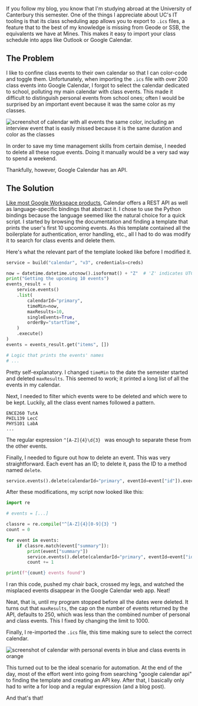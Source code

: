 If you follow my blog, you know that I'm studying abroad at the University of Canterbury this semester. One of the things I appreciate about UC's IT tooling is that its class scheduling app allows you to export to `.ics` files, a feature that to the best of my knowledge is missing from Geode or SSB, the equivalents we have at Mines. This makes it easy to import your class schedule into apps like Outlook or Google Calendar.

## The Problem

I like to confine class events to their own calendar so that I can color-code and toggle them. Unfortunately, when importing the `.ics` file with over 200 class events into Google Calendar, I forgot to select the calendar dedicated to school, polluting my main calendar with class events. This made it difficult to distinguish personal events from school ones; often I would be surprised by an important event because it was the same color as my classes.

![screenshot of calendar with all events the same color, including an interview event that is easily missed because it is the same duration and color as the classes](messed_up_calendar.png "How long does it take you to find when my interview is?")

In order to save my time management skills from certain demise, I needed to delete all these rogue events. Doing it manually would be a very sad way to spend a weekend.

Thankfully, however, Google Calendar has an API.

## The Solution
[Like most Google Workspace products](https://developers.google.com/workspace/explore?filter=), Calendar offers a REST API as well as language-specific bindings that abstract it. I chose to use the Python bindings because the language seemed like the natural choice for a quick script. I started by browsing the documentation and finding a template that prints the user's first 10 upcoming events. As this template contained all the boilerplate for authentication, error handling, etc., all I had to do was modify it to search for class events and delete them.

Here's what the relevant part of the template looked like before I modified it.
```py
service = build("calendar", "v3", credentials=creds)

now = datetime.datetime.utcnow().isoformat() + "Z"  # 'Z' indicates UTC time
print("Getting the upcoming 10 events")
events_result = (
    service.events()
    .list(
        calendarId="primary",
        timeMin=now,
        maxResults=10,
        singleEvents=True,
        orderBy="startTime",
    )
    .execute()
)
events = events_result.get("items", [])

# Logic that prints the events' names
# ...
```
Pretty self-explanatory. I changed `timeMin` to the date the semester started and deleted `maxResults`. This seemed to work; it printed a long list of all the events in my calendar.

Next, I needed to filter which events were to be deleted and which were to be kept. Luckily, all the class event names followed a pattern.
```
ENCE260 TutA
PHIL139 LecC
PHYS101 LabA
...
```
The regular expression `^[A-Z]{4}\d{3} `&nbsp;was enough to separate these from the other events.

Finally, I needed to figure out how to delete an event. This was very straightforward. Each event has an ID; to delete it, pass the ID to a method named `delete`.
```py
service.events().delete(calendarId="primary", eventId=event["id"]).execute()
```

After these modifications, my script now looked like this:
```py
import re

# events = [...]

classre = re.compile("^[A-Z]{4}[0-9]{3} ")
count = 0

for event in events:
    if classre.match(event["summary"]):
        print(event["summary"])
        service.events().delete(calendarId="primary", eventId=event["id"]).execute()
        count += 1

print(f"{count} events found")
```

I ran this code, pushed my chair back, crossed my legs, and watched the misplaced events disappear in the Google Calendar web app. Neat!

Neat, that is, until my program stopped before all the dates were deleted. It turns out that `maxResults`, the cap on the number of events returned by the API, defaults to 250, which was less than the combined number of personal and class events. This I fixed by changing the limit to 1000.

Finally, I re-imported the `.ics` file, this time making sure to select the correct calendar.

![screenshot of calendar with personal events in blue and class events in orange](fixed_calendar.png "Phew, that's much easier to read!")

This turned out to be the ideal scenario for automation. At the end of the day, most of the effort went into going from searching "google calendar api" to finding the template and creating an API key. After that, I basically only had to write a for loop and a regular expression (and a blog post).

And that's that!
